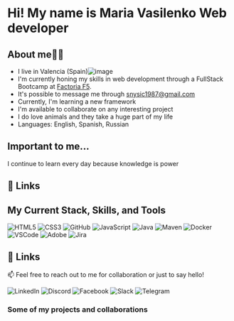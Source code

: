 # Hi! My name is Maria Vasilenko Web developer 
## About me👩‍💻

 - I live in Valencia (Spain)![image](https://github.com/user-attachments/assets/7495e933-5f9b-4cf2-ace7-032bba8895af)
 - I'm currently honing my skills in web development through a FullStack Bootcamp at [Factoria F5](https://factoriaf5.org/).
 - It's possible to message me through snysic1987@gmail.com
 - Currently, I'm learning a new framework
 - I'm available to collaborate on any interesting project
 - I do love animals and they take a huge part of my life
 - Languages: English, Spanish, Russian

## Important to me...
I continue to learn every day because knowledge is power
## 🔗 Links
## My Current Stack, Skills, and Tools

![HTML5](https://img.shields.io/badge/html5-%23E34F26.svg?style=for-the-badge&logo=html5&logoColor=white)
![CSS3](https://img.shields.io/badge/CSS3-1572B6?style=for-the-badge&logo=css3&logoColor=white)
![GitHub](https://img.shields.io/badge/github-%23121011.svg?style=for-the-badge&logo=github&logoColor=white)
![JavaScript](https://img.shields.io/badge/JavaScript-F0DB4F?style=for-the-badge&logo=javascript&logoColor=black)
![Java](https://img.shields.io/badge/Java-007396?style=for-the-badge&logo=java&logoColor=white)
![Maven](https://img.shields.io/badge/Maven-C71A36?style=for-the-badge&logo=apache-maven&logoColor=white)
![Docker](https://img.shields.io/badge/Docker-2496ED?style=for-the-badge&logo=docker&logoColor=white)
![VSCode](https://img.shields.io/badge/VSCode-0078D4?style=for-the-badge&logo=visual-studio-code&logoColor=white)
![Adobe](https://img.shields.io/badge/Adobe-FF0000?style=for-the-badge&logo=adobe&logoColor=white)
![Jira](https://img.shields.io/badge/Jira-0052CC?style=for-the-badge&logo=jira&logoColor=white)

## 🔗 Links
📫 Feel free to reach out to me for collaboration or just to say hello!

![LinkedIn](https://www.linkedin.com/in/maria-vasilenko-56358b333/) 
![Discord]()
![Facebook](https://www.facebook.com/snysic/)
![Slack](https://app.slack.com/client/T07NLUM2DPU/C07P9PPHD3J)
![Telegram](https://web.telegram.org/a/#774419833)


### Some of my projects and collaborations

